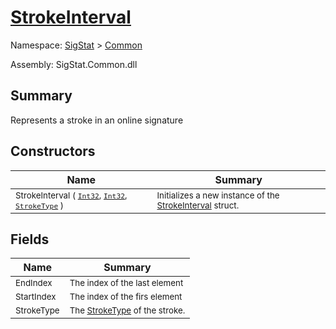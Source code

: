 # [StrokeInterval](./StrokeInterval.md)

Namespace: [SigStat]() > [Common](./README.md)

Assembly: SigStat.Common.dll

## Summary
Represents a stroke in an online signature

## Constructors

| Name | Summary | 
| --- | --- | 
| <sub>StrokeInterval ( [`Int32`](https://docs.microsoft.com/en-us/dotnet/api/System.Int32), [`Int32`](https://docs.microsoft.com/en-us/dotnet/api/System.Int32), [`StrokeType`](./StrokeType.md) )</sub><!--aaaaaaaaaaaaaaaaaaaaaaaaaaaaaaaaaaaaaaaaaaaaaaaaaaaaaaaaaaa-->| <sub>Initializes a new instance of the [StrokeInterval](https://github.com/hargitomi97/sigstat/blob/master/docs/md/SigStat/Common/StrokeInterval.md) struct.</sub>| <br>


## Fields

| Name | Summary | 
| --- | --- | 
| <sub>EndIndex</sub><!--aaaaaaaaaaaaaaaaaaaaaaaaaaaaaaaaaaaaaaaaaaaaaaaaaaaaaaaaaaa-->| <sub>The index of the last element</sub>| <br>
| <sub>StartIndex</sub><!--aaaaaaaaaaaaaaaaaaaaaaaaaaaaaaaaaaaaaaaaaaaaaaaaaaaaaaaaaaa-->| <sub>The index of the firs element</sub>| <br>
| <sub>StrokeType</sub><!--aaaaaaaaaaaaaaaaaaaaaaaaaaaaaaaaaaaaaaaaaaaaaaaaaaaaaaaaaaa-->| <sub>The [StrokeType](https://github.com/hargitomi97/sigstat/blob/master/docs/md/SigStat/Common/StrokeInterval.md) of the stroke.</sub>| <br>


